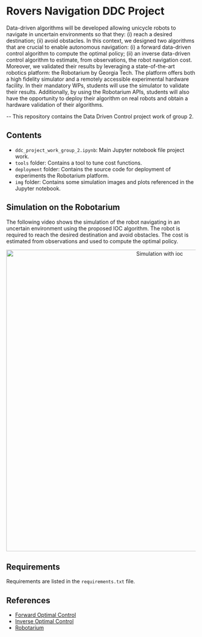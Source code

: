 # Rovers Navigation DDC Project

Data-driven algorithms will be developed allowing unicycle robots to navigate in uncertain environments so that they: 
(i) reach a desired destination; 
(ii) avoid obstacles. 
In this context, we designed two algorithms that are crucial to enable autonomous navigation: 
(i) a forward data-driven control algorithm to compute the optimal policy; 
(ii) an inverse data-driven control algorithm to estimate, from observations, the robot navigation cost. Moreover, we validated their results by leveraging a state-of-the-art robotics platform: the Robotarium by Georgia Tech. 
The platform offers both a high fidelity simulator and a remotely accessible experimental hardware facility. In their mandatory WPs, students will use the simulator to validate their results. Additionally, by using the Robotarium APIs, students will also have the opportunity to deploy their algorithm on real robots and obtain a hardware validation of their algorithms.

-- This repository contains the Data Driven Control project work of group 2. 

## Contents

- `ddc_project_work_group_2.ipynb`: Main Jupyter notebook file project work.
- `tools` folder: Contains a tool to tune cost functions.
- `deployment` folder: Contains the source code for deployment of experiments the Robotarium platform.
- `img` folder: Contains some simulation images and plots referenced in the Jupyter notebook.
## Simulation on the Robotarium
The following video shows the simulation of the robot navigating in an uncertain environment using the proposed IOC algorithm. The robot is required to reach the desired destination and avoid obstacles. The cost is estimated from observations and used to compute the optimal policy.
<p align="center">
  <img width="800" src="https://github.com/my-rice/rovers_navigation/assets/13086284/9e07beed-d882-4bcd-a392-7f60fe26e845" alt="Simulation with ioc"/>
</p>

## Requirements
Requirements are listed in the `requirements.txt` file.

## References
- [Forward Optimal Control](https://arxiv.org/abs/2306.13928)
- [Inverse Optimal Control](https://arxiv.org/abs/2306.13928)
- [Robotarium](https://www.robotarium.gatech.edu/)
